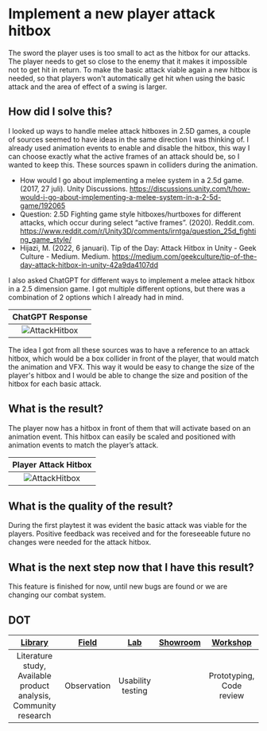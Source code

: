 # Implement a new player attack hitbox
The sword the player uses is too small to act as the hitbox for our attacks. The player needs to get so close to the enemy that it makes it impossible not to get hit in return. To make the basic attack viable again a new hitbox is needed, so that players won't automatically get hit when using the basic attack and the area of effect of a swing is larger.

## How did I solve this?
I looked up ways to handle melee attack hitboxes in 2.5D games, a couple of sources seemed to have ideas in the same direction I was thinking of. I already used animation events to enable and disable the hitbox, this way I can choose exactly what the active frames of an attack should be, so I wanted to keep this. These sources spawn in colliders during the animation.  
- How would I go about implementing a melee system in a 2.5d game. (2017, 27 juli). Unity Discussions. https://discussions.unity.com/t/how-would-i-go-about-implementing-a-melee-system-in-a-2-5d-game/192065 
-  Question: 2.5D Fighting game style hitboxes/hurtboxes for different attacks, which occur during select “active frames”. (2020). Reddit.com. https://www.reddit.com/r/Unity3D/comments/irntga/question_25d_fighting_game_style/ 
- Hijazi, M. (2022, 6 januari). Tip of the Day: Attack Hitbox in Unity - Geek Culture - Medium. Medium. https://medium.com/geekculture/tip-of-the-day-attack-hitbox-in-unity-42a9da4107dd 

I also asked ChatGPT for different ways to implement a melee attack hitbox in a 2.5 dimension game. I got multiple different options, but there was a combination of 2 options which I already had in mind.

|ChatGPT Response|
|:-------------------------:|
|![AttackHitbox](https://github.com/Timsel1/S6-Portfolio/assets/90602424/18515e5c-cf87-40f3-9825-77827c7ed7bd)|

The idea I got from all these sources was to have a reference to an attack hitbox, which would be a box collider in front of the player, that would match the animation and VFX. This way it would be easy to change the size of the player's hitbox and I would be able to change the size and position of the hitbox for each basic attack.

## What is the result?
The player now has a hitbox in front of them that will activate based on an animation event. This hitbox can easily be scaled and positioned with animation events to match the player’s attack.

|Player Attack Hitbox|
|:------------------------:|
|![AttackHitbox](https://github.com/Timsel1/S6-Portfolio/assets/90602424/d95563d9-4361-4447-9d67-7d227067b51d)|

## What is the quality of the result?
During the first playtest it was evident the basic attack was viable for the players. Positive feedback was received and for the foreseeable future no changes were needed for the attack hitbox.

## What is the next step now that I have this result?
This feature is finished for now, until new bugs are found or we are changing our combat system.

## DOT
|[Library](https://ictresearchmethods.nl/library/)|[Field](https://ictresearchmethods.nl/Field/)|[Lab](https://ictresearchmethods.nl/Lab/)|[Showroom](https://ictresearchmethods.nl/Showroom/)|[Workshop](https://ictresearchmethods.nl/Workshop/)|
|:------:|:-----:|:---:|:-:|:------:|
| Literature study, Available product analysis, Community research| Observation | Usability testing| | Prototyping, Code review |
